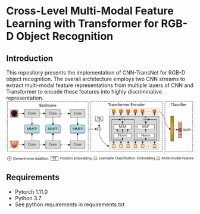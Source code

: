 # Cross-Level Multi-Modal Feature Learning with Transformer for RGB-D Object Recognition
## Introduction
This repository presents the implementation of CNN-TransNet for RGB-D object recognition. The overall
architecture employs two CNN streams to extract multi-modal feature representations from multiple layers of CNN and 
Transformer to encode these features into  highly discriminative representation.
![](img/figure1.png)
## Requirements
* Pytorch 1.11.0
* Python 3.7
* See python requirements in requirements.txt